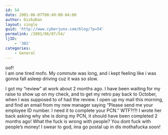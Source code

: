 ```yaml
---
id: 54
date: 2001-06-07T08:49:00-04:00
author: DizkoDan
layout: single
guid: 'http://www.cyberjunx.com/blog/?p=54'
permalink: /2001/06/07/54/
ljID:
    - '302'
categories:
    - General
---
```


oof!  
I am one tired mofo. My commute was long, and i kept feeling like i was gonna fall asleep driving cuz it was so slow.

I got my “review” at work about 2 months ago. I have been waiting for my raise to show up on my check, and to get my retro pay back to October, when I was supposed to of had the review. I open up my mail this morning, and find an email from my new manager saying “Please send me your employee ID number. I need it to complete your PCN.” WTF?!?! I wrote her back asking why she is doing my PCN, it should have been completed 2 months ago! What the fuck is wrong with people? You dont fuck with people’s money! I swear to god, ima go postal up in dis mothafucka soon!